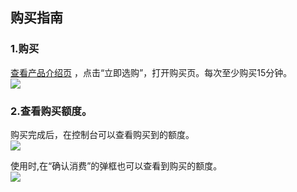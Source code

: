 


## 购买指南

### 1.购买
<a targert="_blank" href="/product/ect">查看产品介绍页</a> ，点击“立即选购”，打开购买页。每次至少购买15分钟。  
![](http://imgcache.tcecqpoc.fsphere.cn/image/mc.qcloudimg.com/static/img/98d56dac5f6f1214f8f9ffae29b96bae/gm.png)

### 2.查看购买额度。
购买完成后，在控制台可以查看购买到的额度。  
![](http://imgcache.tcecqpoc.fsphere.cn/image/mc.qcloudimg.com/static/img/1bb5441f8b9bd886a0e238ab2b98c149/edu.png)

使用时,在“确认消费”的弹框也可以查看到购买的额度。  
![](http://imgcache.tcecqpoc.fsphere.cn/image/mc.qcloudimg.com/static/img/66fb017015ddf963c096b5efde734c87/querenedu.png)